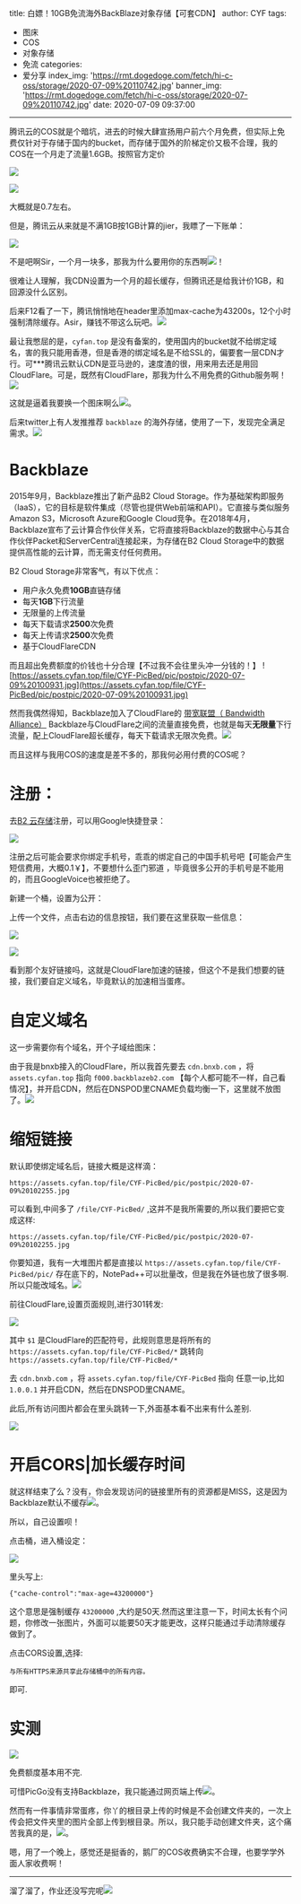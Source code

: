title: 白嫖！10GB免流海外BackBlaze对象存储【可套CDN】
author: CYF
tags:
  - 图床
  - COS
  - 对象存储
  - 免流
categories:
  - 爱分享
index_img: 'https://rmt.dogedoge.com/fetch/hi-c-oss/storage/2020-07-09%20110742.jpg'
banner_img: 'https://rmt.dogedoge.com/fetch/hi-c-oss/storage/2020-07-09%20110742.jpg'
date: 2020-07-09 09:37:00
---
腾讯云的COS就是个暗坑，进去的时候大肆宣扬用户前六个月免费，但实际上免费仅针对于存储于国内的bucket，而存储于国外的阶梯定价又极不合理，我的COS在一个月走了流量1.6GB。按照官方定价

![](https://assets.cyfan.top/file/CYF-PicBed/pic/postpic/2020-07-09%20094557.jpg)

![](https://assets.cyfan.top/file/CYF-PicBed/pic/postpic/2020-07-09%20094840.jpg)

大概就是0.7左右。

但是，腾讯云从来就是不满1GB按1GB计算的jier，我瞟了一下账单：

![](https://assets.cyfan.top/file/CYF-PicBed/pic/postpic/2020-07-09%20095520.jpg)


不是吧啊Sir，一个月一块多，那我为什么要用你的东西啊![](https://assets.cyfan.top/file/CYF-PicBed/pic/moji/%E5%90%90.png)！

很难让人理解，我CDN设置为一个月的超长缓存，但腾讯还是给我计价1GB，和回源没什么区别。

后来F12看了一下，腾讯悄悄地在header里添加max-cache为43200s，12个小时强制清除缓存。Asir，赚钱不带这么玩吧。![](https://assets.cyfan.top/file/CYF-PicBed/pic/moji/%E4%B8%AD%E6%9E%AA.png)

最让我憋屈的是，`cyfan.top` 是没有备案的，使用国内的bucket就不给绑定域名，害的我只能用香港，但是香港的绑定域名是不给SSL的，偏要套一层CDN才行。可\*\*\*腾讯云默认CDN是亚马逊的，速度渣的很，用来用去还是用回CloudFlare。可是，既然有CloudFlare，那我为什么不用免费的Github服务啊！![](https://assets.cyfan.top/file/CYF-PicBed/pic/moji/%E5%93%AD%E6%B3%A3.png)

这就是逼着我要换一个图床啊么![](https://assets.cyfan.top/file/CYF-PicBed/pic/moji/qgbf.png)。

后来twitter上有人发推推荐 `backblaze` 的海外存储，使用了一下，发现完全满足需求。![](https://assets.cyfan.top/file/CYF-PicBed/pic/moji/stick_27.png)

# Backblaze

2015年9月，Backblaze推出了新产品B2 Cloud Storage。作为基础架构即服务（IaaS），它的目标是软件集成（尽管也提供Web前端和API）。它直接与类似服务Amazon S3，Microsoft Azure和Google Cloud竞争。在2018年4月，Backblaze宣布了云计算合作伙伴关系，它将直接将Backblaze的数据中心与其合作伙伴Packet和ServerCentral连接起来，为存储在B2 Cloud Storage中的数据提供高性能的云计算，而无需支付任何费用。

B2 Cloud Storage非常客气，有以下优点：

- 用户永久免费**10GB**直链存储
- 每天**1GB**下行流量
- 无限量的上传流量
- 每天下载请求**2500**次免费
- 每天上传请求**2500**次免费
- 基于CloudFlareCDN

而且超出免费额度的价钱也十分合理【不过我不会往里头冲一分钱的！】 ![https://assets.cyfan.top/file/CYF-PicBed/pic/postpic/2020-07-09%20100931.jpg](https://assets.cyfan.top/file/CYF-PicBed/pic/postpic/2020-07-09%20100931.jpg)

然而我偶然得知，Backblaze加入了CloudFlare的 [带宽联盟（ Bandwidth Alliance）](https://www.cloudflare.com/bandwidth-alliance/) Backblaze与CloudFlare之间的流量直接免费，也就是每天**无限量**下行流量，配上CloudFlare超长缓存，每天下载请求无限次免费。![](https://assets.cyfan.top/file/CYF-PicBed/pic/moji/%E5%BE%97%E6%84%8F.png)

而且这样与我用COS的速度是差不多的，那我何必用付费的COS呢？

# 注册：

去[B2 云存储](https://www.backblaze.com/zh_CN/cloud-storage.html)注册，可以用Google快捷登录：

![](https://assets.cyfan.top/file/CYF-PicBed/pic/postpic/2020-07-09%20101845.jpg)

注册之后可能会要求你绑定手机号，乖乖的绑定自己的中国手机号吧【可能会产生短信费用，大概0.1￥】，不要想什么歪门邪道
，毕竟很多公开的手机号是不能用的，而且GoogleVoice也被拒绝了。

新建一个桶，设置为公开：

上传一个文件，点击右边的信息按钮，我们要在这里获取一些信息：

![](https://assets.cyfan.top/file/CYF-PicBed/pic/postpic/2020-07-09%20102255.jpg)

![](https://assets.cyfan.top/file/CYF-PicBed/pic/postpic/2020-07-09%20102940.jpg)

看到那个友好链接吗，这就是CloudFlare加速的链接，但这个不是我们想要的链接，我们要自定义域名，毕竟默认的加速相当蛋疼。

# 自定义域名

这一步需要你有个域名，开个子域给图床：

由于我是bnxb接入的CloudFlare，所以我首先要去 `cdn.bnxb.com` ，将 `assets.cyfan.top` 指向 `f000.backblazeb2.com` 【每个人都可能不一样，自己看情况】，并开启CDN，然后在DNSPOD里CNAME负载均衡一下，这里就不放图了。![](https://assets.cyfan.top/file/CYF-PicBed/pic/moji/%E6%9C%9F%E5%BE%85.png)


# 缩短链接

默认即使绑定域名后，链接大概是这样滴：

```
https://assets.cyfan.top/file/CYF-PicBed/pic/postpic/2020-07-09%20102255.jpg
```

可以看到,中间多了 `/file/CYF-PicBed/` ,这并不是我所需要的,所以我们要把它变成这样:

```
https://assets.cyfan.top/file/CYF-PicBed/pic/postpic/2020-07-09%20102255.jpg
```

你要知道，我有一大堆图片都是直接以 `https://assets.cyfan.top/file/CYF-PicBed/pic/` 存在底下的，NotePad++可以批量改，但是我在外链也放了很多啊.所以只能改域名。![](https://assets.cyfan.top/file/CYF-PicBed/pic/moji/%E5%90%90%E8%A1%80%E5%80%92%E5%9C%B0.png)

前往CloudFlare,设置页面规则,进行301转发:

![](https://assets.cyfan.top/file/CYF-PicBed/pic/postpic/2020-07-09%20103634.jpg)

其中 `$1` 是CloudFlare的匹配符号，此规则意思是将所有的 `https://assets.cyfan.top/file/CYF-PicBed/*` 跳转向 `https://assets.cyfan.top/file/CYF-PicBed/*` 

去 `cdn.bnxb.com` ，将 `assets.cyfan.top/file/CYF-PicBed` 指向 任意一ip,比如 `1.0.0.1` 并开启CDN，然后在DNSPOD里CNAME。

此后,所有访问图片都会在里头跳转一下,外面基本看不出来有什么差别.

![](https://assets.cyfan.top/file/CYF-PicBed/pic/postpic/2020-07-09%20104238.jpg)

# 开启CORS|加长缓存时间

就这样结束了么？没有，你会发现访问的链接里所有的资源都是MISS，这是因为Backblaze默认不缓存![](https://assets.cyfan.top/file/CYF-PicBed/pic/moji/stick_65.png)。

所以，自己设置呗！


点击桶，进入桶设定：

![](https://assets.cyfan.top/file/CYF-PicBed/pic/postpic/2020-07-09%20104802.jpg)


里头写上:

```
{"cache-control":"max-age=43200000"}
```

这个意思是强制缓存 `43200000` ,大约是50天.然而这里注意一下，时间太长有个问题，你修改一张图片，外面可以能要50天才能更改，这样只能通过手动清除缓存做到了。

点击CORS设置,选择:

```
与所有HTTPS来源共享此存储桶中的所有内容。
```

即可.

# 实测


![](https://assets.cyfan.top/file/CYF-PicBed/pic/postpic/2020-07-09%20105402.jpg)

免费额度基本用不完.

可惜PicGo没有支持Backblaze，我只能通过网页端上传![](https://assets.cyfan.top/file/CYF-PicBed/pic/moji/%E8%A3%85%E5%A4%A7%E6%AC%BE.png)。

然而有一件事情非常蛋疼，你丫的根目录上传的时候是不会创建文件夹的，一次上传会把文件夹里的图片全部上传到根目录。所以，我只能手动创建文件夹，这个痛苦我真的是，![](https://assets.cyfan.top/file/CYF-PicBed/pic/moji/tx.png)。

嗯，用了一个晚上，感觉还是挺香的，鹅厂的COS收费确实不合理，也要学学外面人家收费啊！

---

溜了溜了，作业还没写完呢![](https://assets.cyfan.top/file/CYF-PicBed/pic/moji/邪魅一笑.jpg)
